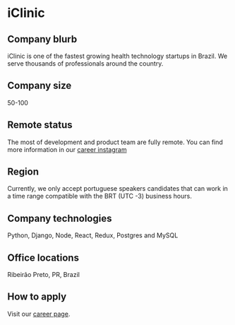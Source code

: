 # iClinic

## Company blurb

iClinic is one of the fastest growing health technology startups in Brazil. We serve thousands of professionals around the country. 

## Company size

50-100

## Remote status

The most of development and product team are fully remote. You can find more information in our [career instagram](https://www.instagram.com/carreirasiclinic/?hl=en)

## Region

Currently, we only accept portuguese speakers candidates that can work in a time range compatible with the BRT (UTC -3) business hours.

## Company technologies

Python, Django, Node, React, Redux, Postgres and MySQL

## Office locations

Ribeirão Preto, PR, Brazil

## How to apply

Visit our [career page](https://vagas.iclinic.com.br/).
